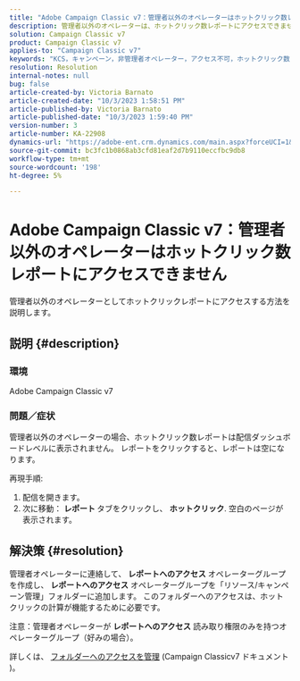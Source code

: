 ```yaml
---
title: "Adobe Campaign Classic v7：管理者以外のオペレーターはホットクリック数レポートにアクセスできません"
description: 管理者以外のオペレーターは、ホットクリック数レポートにアクセスできません。
solution: Campaign Classic v7
product: Campaign Classic v7
applies-to: "Campaign Classic v7"
keywords: "KCS，キャンペーン，非管理者オペレーター，アクセス不可，ホットクリック数レポート，Campaign Classicv7"
resolution: Resolution
internal-notes: null
bug: false
article-created-by: Victoria Barnato
article-created-date: "10/3/2023 1:58:51 PM"
article-published-by: Victoria Barnato
article-published-date: "10/3/2023 1:59:40 PM"
version-number: 3
article-number: KA-22908
dynamics-url: "https://adobe-ent.crm.dynamics.com/main.aspx?forceUCI=1&pagetype=entityrecord&etn=knowledgearticle&id=44fb80f7-f461-ee11-be6e-6045bd0067ea"
source-git-commit: bc3fc1b0868ab3cfd81eaf2d7b9110eccfbc9db8
workflow-type: tm+mt
source-wordcount: '198'
ht-degree: 5%

---
```


# Adobe Campaign Classic v7：管理者以外のオペレーターはホットクリック数レポートにアクセスできません


管理者以外のオペレーターとしてホットクリックレポートにアクセスする方法を説明します。

## 説明 {#description}


### 環境

Adobe Campaign Classic v7

### 問題／症状

管理者以外のオペレーターの場合、ホットクリック数レポートは配信ダッシュボードレベルに表示されません。 レポートをクリックすると、レポートは空になります。 

再現手順:

1. 配信を開きます。
2. 次に移動： <b>レポート </b>タブをクリックし、 <b>ホットクリック</b>. 空白のページが表示されます。



## 解決策 {#resolution}


管理者オペレーターに連絡して、 <b>レポートへのアクセス</b> オペレーターグループを作成し、 <b>レポートへのアクセス</b> オペレーターグループを「リソース/キャンペーン管理」フォルダーに追加します。 このフォルダーへのアクセスは、ホットクリックの計算が機能するために必要です。

注意：管理者オペレーターが <b>レポートへのアクセス</b> 読み取り権限のみを持つオペレーターグループ（好みの場合）。

詳しくは、 [フォルダーへのアクセスを管理](https://experienceleague.adobe.com/docs/campaign-classic/using/getting-started/permissions/access-management-folders.html) (Campaign Classicv7 ドキュメント )。
